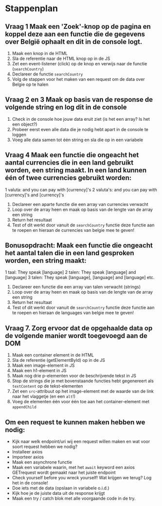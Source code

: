 # Stappenplan

## Vraag 1 Maak een 'Zoek'-knop op de pagina en koppel deze aan een functie die de gegevens over België ophaalt en dit in de console logt.
1. Maak een knop in de HTML
2. Sla de referentie naar de HTML knop op in de JS
3. Zet een event-listener (click) op de knop en verwijs naar de functie (`searchCountry`)
4. Declareer de functie `searchCountry`
5. Volg de stappen voor het maken van een request om de data over Belgie op te halen

## Vraag 2 en 3 Maak op basis van de response de volgende string en log dit in de console
1. Check in de console hoe jouw data eruit ziet (is het een array? Is het een object?)
2. Probeer eerst even alle data die je nodig hebt apart in de console te loggen
3. Voeg alle data samen tot één string en sla die op in een variabele

## Vraag 4 Maak een functie die ongeacht het aantal currencies die in een land gebruikt worden, een string maakt. In een land kunnen één of twee currencies gebruikt worden:

1 valuta: and you can pay with [currency]'s
2 valuta's: and you can pay with [currency]'s and [currency]'s

1. Declareer een aparte functie die een array van currencies verwacht
2. Loop over de array heen en maak op basis van de lengte van de array een string
3. Return het resultaat
4. Test of dit werkt door vanuit de `searchCountry` functie deze functie aan te roepen en hieraan de currencies van belgie mee te geven!

## Bonusopdracht: Maak een functie die ongeacht het aantal talen die in een land gesproken worden, een string maakt:

1 taal: They speak [language]
2 talen: They speak [language] and [language]
3 talen: They speak [language], [language] and [language]
etc.

1. Declareer een functie die een array van talen verwacht (strings)
2. Loop over de array heen en maak op basis van de lengte van de array een string
3. Return het resultaat
4. Test of dit werkt door vanuit de `searchCountry` functie deze functie aan te roepen en hieraan de languages van belgie mee te geven!

## Vraag 7. Zorg ervoor dat de opgehaalde data op de volgende manier wordt toegevoegd aan de DOM

1. Maak een container element in de HTML
2. Sla de referentie (getElementById) op in de JS
3. Maak een image-element in JS
4. Maak een h1-element in JS
5. Maak nog drie p-elementen voor de beschrijvende tekst in JS
6. Stop de strings die je met bovenstaande functies hebt gegenereert als `textContent` op de tekst-elementen
7. Zet een `src`-attribuut op het image-element met de waarde van de link naar het vlaggetje (en een `alt`!)
8. Voeg de elementen één voor één toe aan het container-element met `appendChild`

## Om een request te kunnen maken hebben we nodig:
- Kijk naar welk endpoint/uri wij een request willen maken en wat voor soort request hebben we nodig?
- Installeer axios
- Importeer axios
- Maak een asynchrone functie
- Maak een variabele waarin, met het `await` keyword een axios GETrequest wordt gemaakt naar het juiste endpoint
- Check yourself before you wreck yourself! Wat krijgen we terug? Log het in de console!
- Doe iets met de data (opslaan in variabele o.i.d.)
- Kijk hoe je de juiste data uit de response krijgt
- Maak een try / catch blok met alle voorgaande code in de try.
